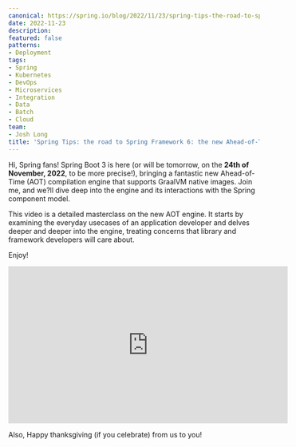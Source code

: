 ```yaml
---
canonical: https://spring.io/blog/2022/11/23/spring-tips-the-road-to-spring-framework-6-the-new-ahead-of-time-compilation-engine-and-graalvm
date: 2022-11-23
description: 
featured: false
patterns:
- Deployment
tags:
- Spring
- Kubernetes
- DevOps
- Microservices
- Integration
- Data
- Batch
- Cloud
team:
- Josh Long
title: 'Spring Tips: the road to Spring Framework 6: the new Ahead-of-Time Compilation Engine and GraalVM'
---
```


<div>
 <p>Hi, Spring fans! Spring Boot 3 is here (or will be tomorrow, on the <strong>24th of November, 2022</strong>, to be more precise!), bringing a fantastic new Ahead-of-Time (AOT) compilation engine that supports GraalVM native images. Join me, and we?ll dive deep into the engine and its interactions with the Spring component model. </p>
 <p>This video is a detailed masterclass on the new AOT engine. It starts by examining the everyday usecases of an application developer and delves deeper and deeper into the engine, treating concerns that library and framework developers will care about. </p>
 <p>Enjoy! </p><iframe width="560" height="315" src="https://www.youtube.com/embed/TOfYlLjXufw" title="YouTube video player" frameborder="0" allow="accelerometer; autoplay; clipboard-write; encrypted-media; gyroscope; picture-in-picture" allowfullscreen></iframe>
 <p>Also, Happy thanksgiving (if you celebrate) from us to you!</p>
</div>

